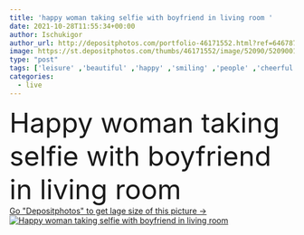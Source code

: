 ```yaml
---
title: 'happy woman taking selfie with boyfriend in living room '
date: 2021-10-28T11:55:34+00:00
author: Ischukigor
author_url: http://depositphotos.com/portfolio-46171552.html?ref=64678756
image: https://st.depositphotos.com/thumbs/46171552/image/52090/520900102/api_thumb_450.jpg?forcejpeg=true
type: "post"
tags: ['leisure' ,'beautiful' ,'happy' ,'smiling' ,'people' ,'cheerful' ,'caucasian' ,'man' ,'technology' ,'photo' ,'picture' ,'emotion' ,'interior' ,'home' ,'couple' ,'woman' ,'cellphone' ,'device' ,'mobile' ,'phone' ,'joyful' ,'together' ,'indoors' ,'blonde' ,'attractive' ,'Jeans' ,'apartment' ,'casual' ,'handsome' ,'denim' ,'positive' ,'pleased' ,'sofa' ,'take' ,'couch' ,'pillows' ,'relationship' ,'smartphone' ,'boyfriend' ,'girlfriend' ,'young adult' ,'Living Room' ,'have fun' ,'spending time' ,'Selfie' ]
categories: 
  - live
---
```

<div aling="center">
            <font size="60"> Happy woman taking selfie with boyfriend in living room</font>   
</div>
<div>
    <a href='https://depositphotos.com/520900102/stock-photo-happy-woman-taking-selfie-boyfriend.html?ref=64678756' target=_blank > Go "Depositphotos" to get lage size of this picture ->
        <img href='https://depositphotos.com/520900102/stock-photo-happy-woman-taking-selfie-boyfriend.html?ref=64678756' src='https://st.depositphotos.com/46171552/52090/i/950/depositphotos_520900102-stock-photo-happy-woman-taking-selfie-boyfriend.jpg?forcejpeg=true' alt='Happy woman taking selfie with boyfriend in living room' >
    </a>
</div>
